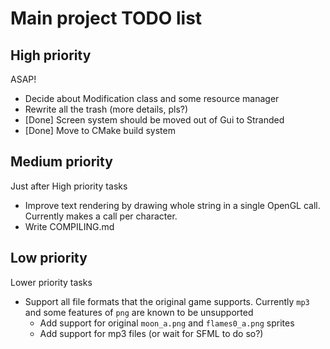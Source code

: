 # Main project TODO list

## High priority
ASAP!

* Decide about Modification class and some resource manager
* Rewrite all the trash (more details, pls?)
* [Done] Screen system should be moved out of Gui to Stranded
* [Done] Move to CMake build system

## Medium priority
Just after High priority tasks

* Improve text rendering by drawing whole string in a single OpenGL call. Currently makes a call per character.
* Write COMPILING.md

## Low priority
Lower priority tasks

* Support all file formats that the original game supports. Currently `mp3` and some features of `png` are known to be unsupported
	* Add support for original `moon_a.png` and `flames0_a.png` sprites
	* Add support for mp3 files (or wait for SFML to do so?)
